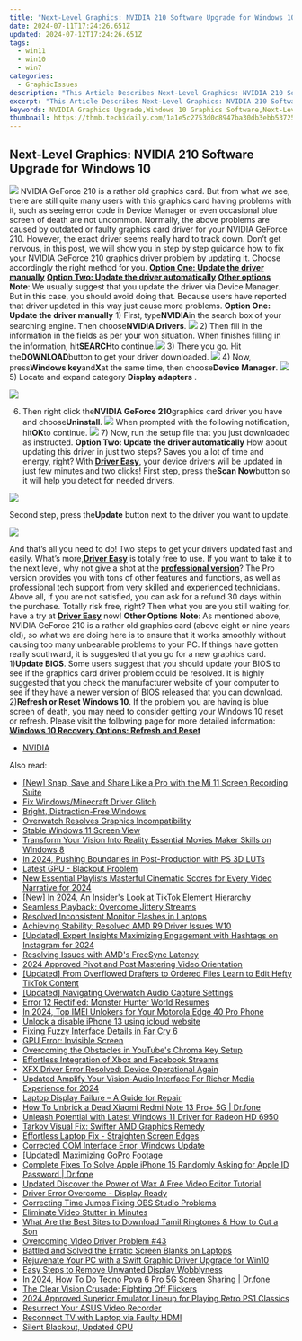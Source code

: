 ```yaml
---
title: "Next-Level Graphics: NVIDIA 210 Software Upgrade for Windows 10"
date: 2024-07-11T17:24:26.651Z
updated: 2024-07-12T17:24:26.651Z
tags:
  - win11
  - win10
  - win7
categories:
  - GraphicIssues
description: "This Article Describes Next-Level Graphics: NVIDIA 210 Software Upgrade for Windows 10"
excerpt: "This Article Describes Next-Level Graphics: NVIDIA 210 Software Upgrade for Windows 10"
keywords: NVIDIA Graphics Upgrade,Windows 10 Graphics Software,Next-Level Gaming Graphics,NVIDIA 210 Software Enhancements,Windows 10 Graphics Driver Update,High-Performance PC Graphics Software,Premium Windows 10 Graphics Enhancement
thumbnail: https://thmb.techidaily.com/1a1e5c2753d0c8947ba30db3ebb53725cfb2d03191ed52125f4aa37e29665125.jpg
---
```


## Next-Level Graphics: NVIDIA 210 Software Upgrade for Windows 10

![](https://images.drivereasy.com/wp-content/uploads/2017/01/img_58805a8f5c151.png) NVIDIA GeForce 210 is a rather old graphics card. But from what we see, there are still quite many users with this graphics card having problems with it, such as seeing error code in Device Manager or even occasional blue screen of death are not uncommon. Normally, the above problems are caused by outdated or faulty graphics card driver for your NVIDIA GeForce 210\. However, the exact driver seems really hard to track down. Don’t get nervous, in this post, we will show you in step by step guidance how to fix your NVIDIA GeForce 210 graphics driver problem by updating it. Choose accordingly the right method for you. [**Option One: Update the driver manually**](#1) [**Option Two: Update the driver automatically**](#2) [**Other options**](#3) **Note**: We usually suggest that you update the driver via Device Manager. But in this case, you should avoid doing that. Because users have reported that driver updated in this way just cause more problems.   **Option One: Update the driver manually** 1) First, type**NVIDIA**in the search box of your searching engine. Then choose**NVIDIA Drivers**. ![](https://images.drivereasy.com/wp-content/uploads/2017/01/img_588064470ed8a.png) 2) Then fill in the information in the fields as per your won situation. When finishes filling in the information, hit**SEARCH**to continue.![](https://images.drivereasy.com/wp-content/uploads/2017/01/img_588064aea6fc3.png) 3) There you go. Hit the**DOWNLOAD**button to get your driver downloaded. ![](https://images.drivereasy.com/wp-content/uploads/2017/01/img_588064d8b7982.png) 4) Now, press**Windows key**and**X**at the same time, then choose**Device Manager**. ![](https://images.drivereasy.com/wp-content/uploads/2017/01/img_586b799d15ed0.png) 5)  Locate and expand category **Display adapters** .

![](https://images.drivereasy.com/wp-content/uploads/2017/01/img_5880674cc0d03.png)

6) Then right click the**NVIDIA GeForce 210**graphics card driver you have and choose**Uninstall**. ![](https://images.drivereasy.com/wp-content/uploads/2017/01/img_5880677fce3e1.png) When prompted with the following notification, hit**OK**to continue. ![](https://images.drivereasy.com/wp-content/uploads/2017/01/img_588067d0d7eb3.png) 7) Now, run the setup file that you just downloaded as instructed.   **Option Two: Update the driver automatically** How about updating this driver in just two steps? Saves you a lot of time and energy, right? With [**Driver Easy**](https://tools.techidaily.com/drivereasy/download/), your device drivers will be updated in just few minutes and two clicks! First step, press the**Scan Now**button so it will help you detect for needed drivers.

![](https://images.drivereasy.com/wp-content/uploads/2017/04/img_58e8a76451b83.png)

 Second step, press the**Update** button next to the driver you want to update.

![](https://images.drivereasy.com/wp-content/uploads/2017/04/img_58e8a75c9f05d.jpg)

And that’s all you need to do! Two steps to get your drivers updated fast and easily. What’s more,[**Driver Easy**](https://tools.techidaily.com/drivereasy/download/) is totally free to use. If you want to take it to the next level, why not give a shot at the [**professional version**](https://tools.techidaily.com/drivereasy/download/)? The Pro version provides you with tons of other features and functions, as well as professional tech support from very skilled and experienced technicians. Above all, if you are not satisfied, you can ask for a refund 30 days within the purchase. Totally risk free, right? Then what you are you still waiting for, have a try at [**Driver Easy**](https://tools.techidaily.com/drivereasy/download/) now!   **Other Options** **Note**: As mentioned above, NVIDIA GeForce 210 is a rather old graphics card (above eight or nine years old), so what we are doing here is to ensure that it works smoothly without causing too many unbearable problems to your PC. If things have gotten really southward, it is suggested that you go for a new graphics card. 1)**Update BIOS**. Some users suggest that you should update your BIOS to see if the graphics card driver problem could be resolved. It is highly suggested that you check the manufacturer website of your computer to see if they have a newer version of BIOS released that you can download. 2)**Refresh or Reset Windows 10**. If the problem you are having is blue screen of death, you may need to consider getting your Windows 10 reset or refresh. Please visit the following page for more detailed information: [**Windows 10 Recovery Options: Refresh and Reset**](https://tools.techidaily.com/drivereasy/download/)

* [NVIDIA](https://tools.techidaily.com/drivereasy/download/)

<ins class="adsbygoogle"
     style="display:block"
     data-ad-format="autorelaxed"
     data-ad-client="ca-pub-7571918770474297"
     data-ad-slot="1223367746"></ins>



<ins class="adsbygoogle"
     style="display:block"
     data-ad-client="ca-pub-7571918770474297"
     data-ad-slot="8358498916"
     data-ad-format="auto"
     data-full-width-responsive="true"></ins>



<span class="atpl-alsoreadstyle">Also read:</span>
<div><ul>
<li><a href="https://screen-activity-recording.techidaily.com/new-snap-save-and-share-like-a-pro-with-the-mi-11-screen-recording-suite/"><u>[New] Snap, Save and Share Like a Pro with the Mi 11 Screen Recording Suite</u></a></li>
<li><a href="https://graphic-issues.techidaily.com/fix-windowsminecraft-driver-glitch/"><u>Fix Windows/Minecraft Driver Glitch</u></a></li>
<li><a href="https://graphic-issues.techidaily.com/bright-distraction-free-windows/"><u>Bright, Distraction-Free Windows</u></a></li>
<li><a href="https://graphic-issues.techidaily.com/overwatch-resolves-graphics-incompatibility/"><u>Overwatch Resolves Graphics Incompatibility</u></a></li>
<li><a href="https://graphic-issues.techidaily.com/stable-windows-11-screen-view/"><u>Stable Windows 11 Screen View</u></a></li>
<li><a href="https://extra-hints.techidaily.com/transform-your-vision-into-reality-essential-movies-maker-skills-on-windows-8/"><u>Transform Your Vision Into Reality  Essential Movies Maker Skills on Windows 8</u></a></li>
<li><a href="https://extra-approaches.techidaily.com/in-2024-pushing-boundaries-in-post-production-with-ps-3d-luts/"><u>In 2024, Pushing Boundaries in Post-Production with PS 3D LUTs</u></a></li>
<li><a href="https://graphic-issues.techidaily.com/latest-gpu-blackout-problem/"><u>Latest GPU - Blackout Problem</u></a></li>
<li><a href="https://sound-optimizing.techidaily.com/new-essential-playlists-masterful-cinematic-scores-for-every-video-narrative-for-2024/"><u>New Essential Playlists Masterful Cinematic Scores for Every Video Narrative for 2024</u></a></li>
<li><a href="https://tiktok-clips.techidaily.com/new-in-2024-an-insiders-look-at-tiktok-element-hierarchy/"><u>[New] In 2024, An Insider's Look at TikTok Element Hierarchy</u></a></li>
<li><a href="https://graphic-issues.techidaily.com/seamless-playback-overcome-jittery-streams/"><u>Seamless Playback: Overcome Jittery Streams</u></a></li>
<li><a href="https://graphic-issues.techidaily.com/resolved-inconsistent-monitor-flashes-in-laptops/"><u>Resolved Inconsistent Monitor Flashes in Laptops</u></a></li>
<li><a href="https://graphic-issues.techidaily.com/achieving-stability-resolved-amd-r9-driver-issues-w10/"><u>Achieving Stability: Resolved AMD R9 Driver Issues W10</u></a></li>
<li><a href="https://instagram-clips.techidaily.com/updated-expert-insights-maximizing-engagement-with-hashtags-on-instagram-for-2024/"><u>[Updated] Expert Insights  Maximizing Engagement with Hashtags on Instagram for 2024</u></a></li>
<li><a href="https://graphic-issues.techidaily.com/resolving-issues-with-amds-freesync-latency/"><u>Resolving Issues with AMD's FreeSync Latency</u></a></li>
<li><a href="https://instagram-clips.techidaily.com/2024-approved-pivot-and-post-mastering-video-orientation/"><u>2024 Approved  Pivot and Post  Mastering Video Orientation</u></a></li>
<li><a href="https://some-knowledge.techidaily.com/updated-from-overflowed-drafters-to-ordered-files-learn-to-edit-hefty-tiktok-content/"><u>[Updated] From Overflowed Drafters to Ordered Files  Learn to Edit Hefty TikTok Content</u></a></li>
<li><a href="https://screen-video-capture.techidaily.com/updated-navigating-overwatch-audio-capture-settings/"><u>[Updated] Navigating Overwatch Audio Capture Settings</u></a></li>
<li><a href="https://graphic-issues.techidaily.com/error-12-rectified-monster-hunter-world-resumes/"><u>Error 12 Rectified: Monster Hunter World Resumes</u></a></li>
<li><a href="https://sim-unlock.techidaily.com/in-2024-top-imei-unlokers-for-your-motorola-edge-40-pro-phone-by-drfone-android/"><u>In 2024, Top IMEI Unlokers for Your Motorola Edge 40 Pro Phone</u></a></li>
<li><a href="https://techidaily.com/unlock-a-disable-iphone-13-using-icloud-website-by-drfone-ios-unlock-ios-unlock/"><u>Unlock a disable iPhone 13 using icloud website</u></a></li>
<li><a href="https://graphic-issues.techidaily.com/fixing-fuzzy-interface-details-in-far-cry-6/"><u>Fixing Fuzzy Interface Details in Far Cry 6</u></a></li>
<li><a href="https://graphic-issues.techidaily.com/gpu-error-invisible-screen/"><u>GPU Error: Invisible Screen</u></a></li>
<li><a href="https://graphic-issues.techidaily.com/overcoming-the-obstacles-in-youtubes-chroma-key-setup/"><u>Overcoming the Obstacles in YouTube's Chroma Key Setup</u></a></li>
<li><a href="https://facebook-clips.techidaily.com/effortless-integration-of-xbox-and-facebook-streams/"><u>Effortless Integration of Xbox and Facebook Streams</u></a></li>
<li><a href="https://graphic-issues.techidaily.com/xfx-driver-error-resolved-device-operational-again/"><u>XFX Driver Error Resolved: Device Operational Again</u></a></li>
<li><a href="https://audio-editing.techidaily.com/updated-amplify-your-vision-audio-interface-for-richer-media-experience-for-2024/"><u>Updated Amplify Your Vision-Audio Interface For Richer Media Experience for 2024</u></a></li>
<li><a href="https://graphic-issues.techidaily.com/laptop-display-failure-a-guide-for-repair/"><u>Laptop Display Failure – A Guide for Repair</u></a></li>
<li><a href="https://fix-guide.techidaily.com/how-to-unbrick-a-dead-xiaomi-redmi-note-13-proplus-5g-drfone-by-drfone-fix-android-problems-fix-android-problems/"><u>How To Unbrick a Dead Xiaomi Redmi Note 13 Pro+ 5G | Dr.fone</u></a></li>
<li><a href="https://graphic-issues.techidaily.com/unleash-potential-with-latest-windows-11-driver-for-radeon-hd-6950/"><u>Unleash Potential with Latest Windows 11 Driver for Radeon HD 6950</u></a></li>
<li><a href="https://graphic-issues.techidaily.com/tarkov-visual-fix-swifter-amd-graphics-remedy/"><u>Tarkov Visual Fix: Swifter AMD Graphics Remedy</u></a></li>
<li><a href="https://graphic-issues.techidaily.com/effortless-laptop-fix-straighten-screen-edges/"><u>Effortless Laptop Fix - Straighten Screen Edges</u></a></li>
<li><a href="https://graphic-issues.techidaily.com/corrected-com-interface-error-windows-update/"><u>Corrected COM Interface Error, Windows Update</u></a></li>
<li><a href="https://extra-guidance.techidaily.com/updated-maximizing-gopro-footage/"><u>[Updated] Maximizing GoPro Footage</u></a></li>
<li><a href="https://iphone-unlock.techidaily.com/complete-fixes-to-solve-apple-iphone-15-randomly-asking-for-apple-id-password-drfone-by-drfone-ios/"><u>Complete Fixes To Solve Apple iPhone 15 Randomly Asking for Apple ID Password | Dr.fone</u></a></li>
<li><a href="https://ai-vdieo-software.techidaily.com/updated-discover-the-power-of-wax-a-free-video-editor-tutorial/"><u>Updated Discover the Power of Wax A Free Video Editor Tutorial</u></a></li>
<li><a href="https://graphic-issues.techidaily.com/driver-error-overcome-display-ready/"><u>Driver Error Overcome - Display Ready</u></a></li>
<li><a href="https://digital-screen-recording.techidaily.com/correcting-time-jumps-fixing-obs-studio-problems/"><u>Correcting Time Jumps  Fixing OBS Studio Problems</u></a></li>
<li><a href="https://graphic-issues.techidaily.com/1719817829043-eliminate-video-stutter-in-minutes/"><u>Eliminate Video Stutter in Minutes</u></a></li>
<li><a href="https://extra-hints.techidaily.com/what-are-the-best-sites-to-download-tamil-ringtones-and-how-to-cut-a-son/"><u>What Are the Best Sites to Download Tamil Ringtones & How to Cut a Son</u></a></li>
<li><a href="https://graphic-issues.techidaily.com/overcoming-video-driver-problem-43/"><u>Overcoming Video Driver Problem #43</u></a></li>
<li><a href="https://graphic-issues.techidaily.com/battled-and-solved-the-erratic-screen-blanks-on-laptops/"><u>Battled and Solved the Erratic Screen Blanks on Laptops</u></a></li>
<li><a href="https://graphic-issues.techidaily.com/rejuvenate-your-pc-with-a-swift-graphic-driver-upgrade-for-win10/"><u>Rejuvenate Your PC with a Swift Graphic Driver Upgrade for Win10</u></a></li>
<li><a href="https://graphic-issues.techidaily.com/easy-steps-to-remove-unwanted-display-wobblyness/"><u>Easy Steps to Remove Unwanted Display Wobblyness</u></a></li>
<li><a href="https://screen-mirror.techidaily.com/in-2024-how-to-do-tecno-pova-6-pro-5g-screen-sharing-drfone-by-drfone-android/"><u>In 2024, How To Do Tecno Pova 6 Pro 5G Screen Sharing | Dr.fone</u></a></li>
<li><a href="https://graphic-issues.techidaily.com/the-clear-vision-crusade-fighting-off-flickers/"><u>The Clear Vision Crusade: Fighting Off Flickers</u></a></li>
<li><a href="https://remote-screen-capture.techidaily.com/2024-approved-superior-emulator-lineup-for-playing-retro-ps1-classics/"><u>2024 Approved  Superior Emulator Lineup for Playing Retro PS1 Classics</u></a></li>
<li><a href="https://graphic-issues.techidaily.com/resurrect-your-asus-video-recorder/"><u>Resurrect Your ASUS Video Recorder</u></a></li>
<li><a href="https://graphic-issues.techidaily.com/reconnect-tv-with-laptop-via-faulty-hdmi/"><u>Reconnect TV with Laptop via Faulty HDMI</u></a></li>
<li><a href="https://graphic-issues.techidaily.com/silent-blackout-updated-gpu/"><u>Silent Blackout, Updated GPU</u></a></li>
</ul></div>
